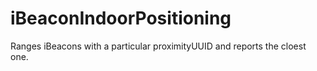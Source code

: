 iBeaconIndoorPositioning
========================

Ranges iBeacons with a particular proximityUUID and reports the cloest one.
